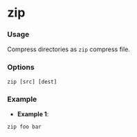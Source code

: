 # zip

### Usage
Compress directories as `zip` compress file.

### Options
```
zip [src] [dest]
```

### Example
- **Example 1**:

```
zip foo bar
```